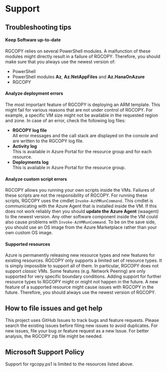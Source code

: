 # Support

## Troubleshooting tips

#### Keep Software up-to-date
RGCOPY relies on several PowerShell modules. A malfunction of these modules might directly result in a failure of RGCOPY. Therefore, you should make sure that you always use the newest version of:

- PowerShell
- PowerShell modules **Az**, **Az.NetAppFiles** and **Az.HanaOnAzure**
- RGCOPY

#### Analyze deployment errors

The most important feature of RGCOPY is deploying an ARM template. This might fail for various reasons that are not under control of RGCOPY. For example, a specific VM size might not be available in the requested region and zone. In case of an error, check the following log files:

- **RGCOPY log file**<BR>All error messages and the call stack are displayed on the console and are written to the RGCOPY log file.
- **Activity log**<BR>This is available in Azure Portal for the resource group and for each resource.
- **Deployments log**<BR>This is available in Azure Portal for the resource group.

#### Analyze custom script errors

RGCOPY allows you running your own scripts inside the VMs. Failures of these scripts are not the responsibility of RGCOPY.
For running these scripts, RGCOPY uses the cmdlet `Invoke-AzVMRunCommand`. This cmdlet is communicating with the Azure Agent that is installed inside the VM. If this does not work reliably then you should **update the Azure Agent** (waagent) to the newest version. 
Any other software component inside the VM could also cause problems with  `Invoke-AzVMRunCommand`. To be on the save side, you should use an OS image from the Azure Marketplace rather than your own custom OS image.

#### Supported resources

Azure is permanently releasing new resource types and new features for existing resources. RGCOPY only supports a limited set of resource types. It is simply impossible to support all of them. In particular, RGCOPY does not support *classic* VMs. Some features (e.g. Network Peering) are only supported for very specific boundary conditions. Adding support for further resource types to RGCOPY might or might not happen in the future.
A new feature of a supported resource might cause issues with RGCOPY in the future. Therefore, you should always use the newest version of RGCOPY.


## How to file issues and get help  

This project uses GitHub Issues to track bugs and feature requests. Please search the existing 
issues before filing new issues to avoid duplicates. For new issues, file your bug or 
feature request as a new Issue. For better analysis, the RGCOPY zip file might be needed.

## Microsoft Support Policy  

Support for rgcopy.ps1 is limited to the resources listed above.
